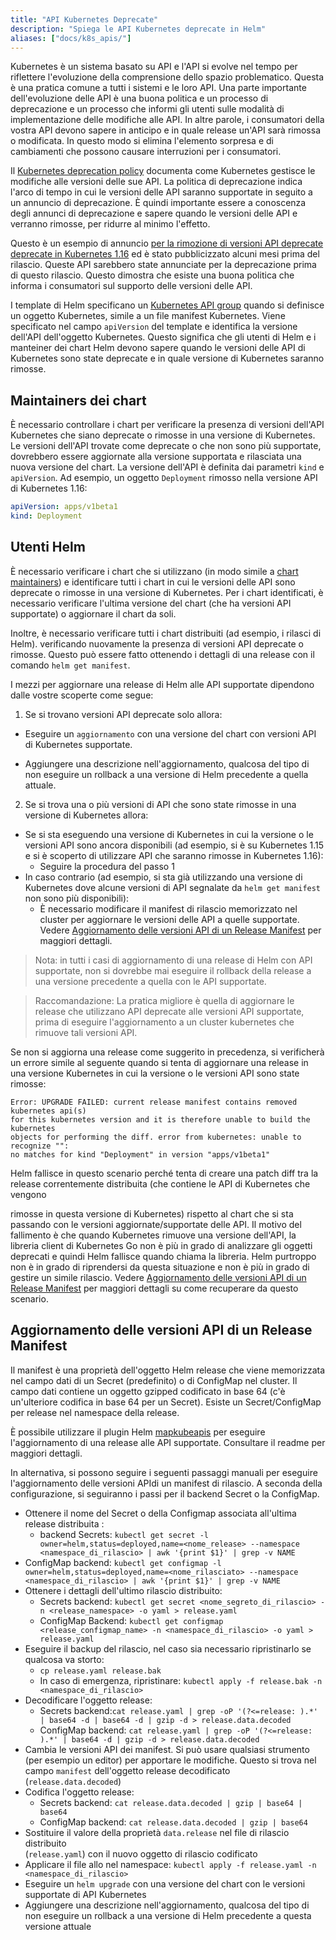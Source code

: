 ```yaml
---
title: "API Kubernetes Deprecate"
description: "Spiega le API Kubernetes deprecate in Helm"
aliases: ["docs/k8s_apis/"]
---
```


Kubernetes è un sistema basato su API e l'API si evolve nel tempo per riflettere l'evoluzione della 
comprensione dello spazio problematico. Questa è una pratica comune a tutti i
sistemi e le loro API. Una parte importante dell'evoluzione delle API è una buona politica e un processo di deprecazione
e un processo che informi gli utenti sulle modalità di implementazione delle modifiche alle API. In altre parole, i consumatori della vostra API devono sapere in anticipo e in quale release
un'API sarà rimossa o modificata. 
In questo modo si elimina l'elemento sorpresa e
di cambiamenti che possono causare interruzioni per i consumatori.

Il [Kubernetes deprecation
policy](https://kubernetes.io/docs/reference/using-api/deprecation-policy/)
documenta come Kubernetes gestisce le modifiche alle versioni delle sue API. La politica di
deprecazione indica l'arco di tempo in cui le versioni delle API saranno supportate in seguito a un
annuncio di deprecazione. È quindi importante essere a conoscenza degli annunci di deprecazione e sapere quando le versioni delle API
e verranno rimosse, per ridurre al minimo l'effetto.

Questo è un esempio di annuncio [per la rimozione di versioni API deprecate
deprecate in Kubernetes
1.16](https://kubernetes.io/blog/2019/07/18/api-deprecations-in-1-16/) ed è stato
pubblicizzato alcuni mesi prima del rilascio. Queste API sarebbero state
annunciate per la deprecazione prima di questo rilascio. Questo dimostra che esiste una buona
politica che informa i consumatori sul supporto delle versioni delle API.

I template di Helm specificano un [Kubernetes API 
group](https://kubernetes.io/docs/concepts/overview/kubernetes-api/#api-groups)
quando si definisce un oggetto Kubernetes, simile a un file manifest Kubernetes. Viene
specificato nel campo `apiVersion` del template e identifica la versione dell'API
dell'oggetto Kubernetes. Questo significa che gli utenti di Helm e i manteiner dei chart 
Helm devono sapere quando le versioni delle API di Kubernetes sono state deprecate e in quale versione di Kubernetes saranno rimosse.

## Maintainers dei chart

È necessario controllare i chart per verificare la presenza di versioni dell'API Kubernetes che siano
deprecate o rimosse in una versione di Kubernetes. Le versioni dell'API trovate come deprecate
o che non sono più supportate, dovrebbero essere aggiornate alla versione supportata e rilasciata una nuova versione del chart. La versione dell'API è definita dai parametri 
`kind` e `apiVersion`. Ad esempio, un oggetto `Deployment` rimosso
nella versione API di Kubernetes 1.16:

```yaml
apiVersion: apps/v1beta1
kind: Deployment
```

## Utenti Helm

È necessario verificare i chart che si utilizzano (in modo simile a [chart
maintainers](#maintainers-dei-chart)) e identificare tutti i chart in cui le versioni delle API sono
deprecate o rimosse in una versione di Kubernetes. Per i chart identificati, è necessario verificare l'ultima versione del chart (che ha versioni API supportate) o aggiornare il chart da soli.

Inoltre, è necessario verificare tutti i chart distribuiti (ad esempio, i rilasci di Helm).
verificando nuovamente la presenza di versioni API deprecate o rimosse. Questo può essere fatto
ottenendo i dettagli di una release con il comando `helm get manifest`.

I mezzi per aggiornare una release di Helm alle API supportate dipendono dalle vostre scoperte
come segue:

1. Se si trovano versioni API deprecate solo allora:
  - Eseguire un `aggiornamento` con una versione del chart con versioni API di Kubernetes supportate.
  
- Aggiungere una descrizione nell'aggiornamento, qualcosa del tipo di non eseguire un     rollback a una versione di Helm precedente a quella attuale.

2.  Se si trova una o più versioni di API che sono state rimosse in una versione di Kubernetes
    allora:
  - Se si sta eseguendo una versione di Kubernetes in cui la versione o le versioni API sono ancora
    disponibili (ad esempio, si è su Kubernetes 1.15 e si è scoperto di utilizzare API
    che saranno rimosse in Kubernetes 1.16):
    - Seguire la procedura del passo 1
  - In caso contrario (ad esempio, si sta già utilizzando una versione di Kubernetes dove
    alcune versioni di API segnalate da `helm get manifest` non sono più disponibili):
    - È necessario modificare il manifest di rilascio memorizzato nel cluster per
      aggiornare le versioni delle API a quelle supportate. Vedere [Aggiornamento delle versioni API di un Release Manifest](#aggiornamento-delle-versioni-api-di-un-release-manifest) per maggiori dettagli.

> Nota: in tutti i casi di aggiornamento di una release di Helm con API supportate, non si dovrebbe
mai eseguire il rollback della release a una versione precedente a quella con le API supportate.

> Raccomandazione: La pratica migliore è quella di aggiornare le release che utilizzano API deprecate     alle versioni API supportate, prima di eseguire l'aggiornamento a un cluster kubernetes che rimuove tali versioni API.

Se non si aggiorna una release come suggerito in precedenza, si verificherà un errore
simile al seguente quando si tenta di aggiornare una release in una versione Kubernetes
in cui la versione o le versioni API sono state rimosse:

```
Error: UPGRADE FAILED: current release manifest contains removed kubernetes api(s)
for this kubernetes version and it is therefore unable to build the kubernetes
objects for performing the diff. error from kubernetes: unable to recognize "":
no matches for kind "Deployment" in version "apps/v1beta1"
```

Helm fallisce in questo scenario perché tenta di creare una patch diff tra la release correntemente distribuita (che contiene le API di Kubernetes che vengono

rimosse in questa versione di Kubernetes) rispetto al chart che si sta passando con le 
versioni aggiornate/supportate delle API. Il motivo del fallimento è che quando     Kubernetes rimuove una versione dell'API, la libreria client di Kubernetes Go non è più in grado di analizzare gli oggetti deprecati e quindi Helm fallisce quando chiama la libreria.
 Helm purtroppo non è in grado di riprendersi da questa situazione e non è più in grado di gestire un simile rilascio. 
 Vedere [Aggiornamento delle versioni API di un Release Manifest](#aggiornamento-delle-versioni-api-di-un-release-manifest) per maggiori dettagli su come recuperare da questo scenario.

## Aggiornamento delle versioni API di un Release Manifest

Il manifest è una proprietà dell'oggetto Helm release che viene memorizzata nel campo  dati di un Secret (predefinito) o di ConfigMap nel cluster. Il campo dati 
contiene un oggetto gzipped codificato in base 64 (c'è un'ulteriore codifica in base 64 per un Secret). 
Esiste un Secret/ConfigMap per release nel namespace della release.

È possibile utilizzare il plugin Helm [mapkubeapis](https://github.com/helm/helm-mapkubeapis)
per eseguire l'aggiornamento di una release alle API supportate. Consultare il readme
per maggiori dettagli.

In alternativa, si possono seguire i seguenti passaggi manuali per eseguire l'aggiornamento delle versioni APIdi un manifest di rilascio. 
A seconda della configurazione, si seguiranno
i passi per il backend Secret o la ConfigMap.

- Ottenere il nome del Secret o della Configmap associata all'ultima release distribuita :
  - backend Secrets: `kubectl get secret -l 
    owner=helm,status=deployed,name=<nome_release> --namespace
    <namespace_di_rilascio> | awk '{print $1}' | grep -v NAME`   
- ConfigMap backend: `kubectl get configmap -l
    owner=helm,status=deployed,name=<nome_rilasciato> --namespace
    <namespace_di_rilascio> | awk '{print $1}' | grep -v NAME`
- Ottenere i dettagli dell'ultimo rilascio distribuito:
  - Secrets backend: `kubectl get secret <nome_segreto_di_rilascio> -n
    <release_namespace> -o yaml > release.yaml`
  - ConfigMap Backend: `kubectl get configmap <release_configmap_name> -n
    <namespace_di_rilascio> -o yaml > release.yaml`
- Eseguire il backup del rilascio, nel caso sia necessario ripristinarlo se qualcosa va storto:
  - `cp release.yaml release.bak`
  - In caso di emergenza, ripristinare: `kubectl apply -f release.bak -n
    <namespace_di_rilascio>`
- Decodificare l'oggetto release:
  - Secrets backend:`cat release.yaml | grep -oP '(?<=release: ).*' | base64 -d
    | base64 -d | gzip -d > release.data.decoded`
  - ConfigMap backend: `cat release.yaml | grep -oP '(?<=release: ).*' | base64
    -d | gzip -d > release.data.decoded`
- Cambia le versioni API dei manifest. Si può usare qualsiasi strumento (per esempio un editor) per apportare le modifiche. 
Questo si trova nel campo `manifest` dell'oggetto release decodificato (`release.data.decoded`)
- Codifica l'oggetto release: 
  - Secrets backend: `cat release.data.decoded | gzip | base64 | base64`
  - ConfigMap backend: `cat release.data.decoded | gzip | base64`
- Sostituire il valore della proprietà `data.release` nel file di rilascio distribuito   
(`release.yaml`) con il nuovo oggetto di rilascio codificato
- Applicare il file allo nel namespace: `kubectl apply -f release.yaml -n
  <namespace_di_rilascio>`
- Eseguire un `helm upgrade` con una versione del chart con le versioni supportate di API Kubernetes
- Aggiungere una descrizione nell'aggiornamento, qualcosa del tipo di non eseguire un
  rollback a una versione di Helm precedente a questa versione attuale
